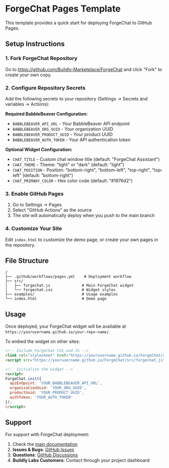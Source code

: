 # ForgeChat Pages Template

This template provides a quick start for deploying ForgeChat to GitHub Pages.

## Setup Instructions

### 1. Fork ForgeChat Repository
Go to https://github.com/Buildly-Marketplace/ForgeChat and click "Fork" to create your own copy.

### 2. Configure Repository Secrets
Add the following secrets to your repository (Settings → Secrets and variables → Actions):

**Required BabbleBeaver Configuration:**
- `BABBLEBEAVER_API_URL` - Your BabbleBeaver API endpoint
- `BABBLEBEAVER_ORG_UUID` - Your organization UUID  
- `BABBLEBEAVER_PRODUCT_UUID` - Your product UUID
- `BABBLEBEAVER_AUTH_TOKEN` - Your API authentication token

**Optional Widget Configuration:**
- `CHAT_TITLE` - Custom chat window title (default: "ForgeChat Assistant")
- `CHAT_THEME` - Theme: "light" or "dark" (default: "light")
- `CHAT_POSITION` - Position: "bottom-right", "bottom-left", "top-right", "top-left" (default: "bottom-right")
- `CHAT_PRIMARY_COLOR` - Hex color code (default: "#1976d2")

### 3. Enable GitHub Pages
1. Go to Settings → Pages
2. Select "GitHub Actions" as the source
3. The site will automatically deploy when you push to the main branch

### 4. Customize Your Site
Edit `index.html` to customize the demo page, or create your own pages in the repository.

## File Structure

```
/
├── .github/workflows/pages.yml    # Deployment workflow
├── src/
│   ├── forgechat.js              # Main ForgeChat widget
│   └── forgechat.css             # Widget styles
├── examples/                     # Usage examples
└── index.html                    # Demo page
```

## Usage

Once deployed, your ForgeChat widget will be available at `https://yourusername.github.io/your-repo-name/`.

To embed the widget on other sites:

```html
<!-- Include ForgeChat CSS and JS -->
<link rel="stylesheet" href="https://yourusername.github.io/ForgeChat/src/forgechat.css">
<script src="https://yourusername.github.io/ForgeChat/src/forgechat.js"></script>

<!-- Initialize the widget -->
<script>
ForgeChat.init({
  apiEndpoint: 'YOUR_BABBLEBEAVER_API_URL',
  organizationUuid: 'YOUR_ORG_UUID',
  productUuid: 'YOUR_PRODUCT_UUID',
  authToken: 'YOUR_AUTH_TOKEN'
});
</script>
```

## Support

For support with ForgeChat deployment:
1. Check the [main documentation](https://github.com/Buildly-Marketplace/ForgeChat)
2. **Issues & Bugs**: [GitHub Issues](https://github.com/Buildly-Marketplace/ForgeChat/issues)
3. **Questions**: [GitHub Discussions](https://github.com/Buildly-Marketplace/ForgeChat/discussions)
4. **Buildly Labs Customers**: Contact through your project dashboard